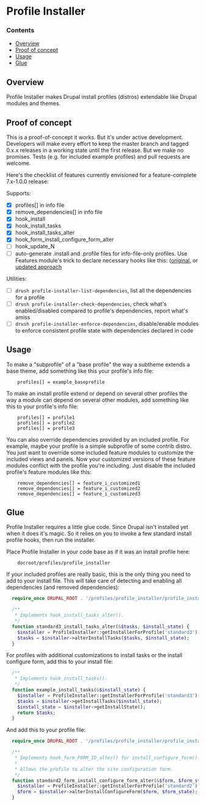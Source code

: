 Profile Installer
=================

### Contents
 - [Overview](#overview)
 - [Proof of concept](#proof-of-concept)
 - [Usage](#usage)
 - [Glue](#glue)

Overview
--------

Profile Installer makes Drupal install profiles (distros) extendable like Drupal
modules and themes.

Proof of concept
----------------

This is a proof-of-concept it works. But it's under active development.
Developers will make every effort to keep the master branch and tagged 0.x.x
releases in a working state until the first release. But we make no promises.
Tests (e.g. for included example profiles) and pull requests are welcome.

Here's the checklist of features currently envisioned for a feature-complete
7.x-1.0.0 release:

Supports:

 - [x] profiles[] in info file
 - [x] remove_dependencies[] in info file
 - [x] hook_install
 - [x] hook_install_tasks
 - [x] hook_install_tasks_alter
 - [x] hook_form_install_configure_form_alter
 - [ ] hook_update_N
 - [ ] auto-generate .install and .profile files for info-file-only profiles. Use
       Features module's trick to declare necessary hooks like this: 
       ([original](http://cgit.drupalcode.org/features/tree/includes/features.ctools.inc?id=0f77db7a&h=7.x-1.x),
       or [updated
       approach](http://cgit.drupalcode.org/features/tree/includes/features.ctools.inc?id=9f4ecc7&h=7.x-2.x)

Utilities:

 - [ ] `drush profile-installer-list-dependencies`, list all the dependencies for a profile
 - [ ] `drush profile-installer-check-dependencies`, check what's enabled/disabled
        compared to profile's dependencies, report what's amiss
 - [ ] `drush profile-installer-enforce-dependencies`, disable/enable modules to
        enforce consistent profile state with dependencies declared in code

Usage
-----

To make a "subprofile" of a "base profile" the way a subtheme extends a base
theme, add something like this your profile's info file:

        profiles[] = example_baseprofile

To make an install profile extend or depend on several other profiles the way a
module can depend on several other modules, add something like this to your
profile's info file:

        profiles[] = profile1
        profiles[] = profile2
        profiles[] = profile3

You can also override dependencies provided by an included profile. For example,
maybe your profile is a simple subprofile of some contrib distro. You just want
to override some included feature modules to customize the included views and
panels. Now your customized versions of these feature modules conflict with the
profile you're including. Just disable the included profile's feature modules
like this:

        remove_dependencies[] = feature_i_customized1
        remove_dependencies[] = feature_i_customized2
        remove_dependencies[] = feature_i_customized3

Glue
----

Profile Installer requires a little glue code. Since Drupal isn't installed
yet when it does it's magic. So it relies on you to invoke a few standard
install profile hooks, then run the installer.

Place Profile Installer in your code base as if it was an install profile here:

        docroot/profiles/profile_installer

If your included profiles are really basic, this is the only thing you need to
add to your install file. This will take care of detecting and enabling all
dependencies (and removed dependencies):

```php
  require_once DRUPAL_ROOT . '/profiles/profile_installer/profile_installer.inc';

  /**
   * Implements hook_install_tasks_alter().
   */
  function standard3_install_tasks_alter(&$tasks, $install_state) {
    $installer = ProfileInstaller::getInstallerForProfile('standard3');
    $tasks = $installer->alterInstallTasks($tasks, $install_state);
  }
```

For profiles with additional customizations to install tasks or the install
configure form, add this to your install file:

```php
  /**
   * Implements hook_install_tasks().
   */
  function example_install_tasks(&$install_state) {
    $installer = ProfileInstaller::getInstallerForProfile('standard3');
    $tasks = $installer->getInstallTasks($install_state);
    $install_state = $installer->getInstallState();
    return $tasks;
  }
```

And add this to your profile file:

```php
  require_once DRUPAL_ROOT . '/profiles/profile_installer/profile_installer.inc';

  /**
   * Implements hook_form_FORM_ID_alter() for install_configure_form().
   *
   * Allows the profile to alter the site configuration form.
   */
  function standard2_form_install_configure_form_alter(&$form, $form_state) {
    $installer = ProfileInstaller::getInstallerForProfile('standard2');
    $form = $installer->alterInstallConfigureForm($form, $form_state);
  }
```
